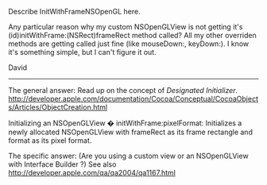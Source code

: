 Describe InitWithFrameNSOpenGL here.

Any particular reason why my custom NSOpenGLView is not getting it's (id)initWithFrame:(NSRect)frameRect method called? All my other overriden methods are getting called just fine (like mouseDown:, keyDown:).  I know it's something simple, but I can't figure it out.

David


----
The general answer:
Read up on the concept of *Designated Initializer*.
http://developer.apple.com/documentation/Cocoa/Conceptual/CocoaObjects/Articles/ObjectCreation.html

Initializing an NSOpenGLView
� initWithFrame:pixelFormat:
Initializes a newly allocated NSOpenGLView with frameRect as its frame rectangle and format as its pixel format.

The specific answer: (Are you using a custom view or an NSOpenGLView with Interface Builder ?)
See also http://developer.apple.com/qa/qa2004/qa1167.html
